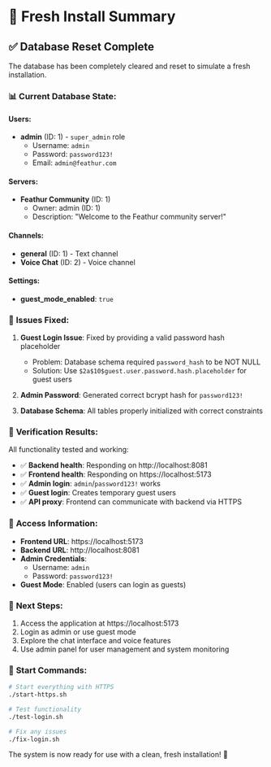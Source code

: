 # 🚀 Fresh Install Summary

## ✅ **Database Reset Complete**

The database has been completely cleared and reset to simulate a fresh installation.

### 📊 **Current Database State:**

#### **Users:**
- **admin** (ID: 1) - `super_admin` role
  - Username: `admin`
  - Password: `password123!`
  - Email: `admin@feathur.com`

#### **Servers:**
- **Feathur Community** (ID: 1)
  - Owner: admin (ID: 1)
  - Description: "Welcome to the Feathur community server!"

#### **Channels:**
- **general** (ID: 1) - Text channel
- **Voice Chat** (ID: 2) - Voice channel

#### **Settings:**
- **guest_mode_enabled**: `true`

### 🔧 **Issues Fixed:**

1. **Guest Login Issue**: Fixed by providing a valid password hash placeholder
   - Problem: Database schema required `password_hash` to be NOT NULL
   - Solution: Use `$2a$10$guest.user.password.hash.placeholder` for guest users

2. **Admin Password**: Generated correct bcrypt hash for `password123!`

3. **Database Schema**: All tables properly initialized with correct constraints

### 🧪 **Verification Results:**

All functionality tested and working:
- ✅ **Backend health**: Responding on http://localhost:8081
- ✅ **Frontend health**: Responding on https://localhost:5173
- ✅ **Admin login**: `admin`/`password123!` works
- ✅ **Guest login**: Creates temporary guest users
- ✅ **API proxy**: Frontend can communicate with backend via HTTPS

### 🎯 **Access Information:**

- **Frontend URL**: https://localhost:5173
- **Backend URL**: http://localhost:8081
- **Admin Credentials**: 
  - Username: `admin`
  - Password: `password123!`
- **Guest Mode**: Enabled (users can login as guests)

### 📝 **Next Steps:**

1. Access the application at https://localhost:5173
2. Login as admin or use guest mode
3. Explore the chat interface and voice features
4. Use admin panel for user management and system monitoring

### 🔄 **Start Commands:**

```bash
# Start everything with HTTPS
./start-https.sh

# Test functionality
./test-login.sh

# Fix any issues
./fix-login.sh
```

The system is now ready for use with a clean, fresh installation! 🎉 